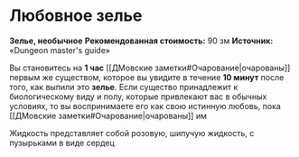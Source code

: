 # Любовное зелье

**Зелье, необычное**
**Рекомендованная стоимость:** 90 зм
**Источник:** «Dungeon master's guide»

Вы становитесь на **1 час** [[ДМовские заметки#Очарование|очарованы]] первым же существом, которое вы увидите в течение **10 минут** после того, как выпили это **зелье**. Если существо принадлежит к биологическому виду и полу, которые привлекают вас в обычных условиях, то вы воспринимаете его как свою истинную любовь, пока [[ДМовские заметки#Очарование|очарованы]] им

Жидкость представляет собой розовую, шипучую жидкость, с пузырьками в виде сердец